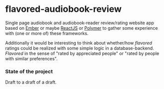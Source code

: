 # flavored-audiobook-review
Single page audiobook and audiobook-reader review/rating website app based on [Ember](http://emberjs.com/) or maybe [ReactJS](http://facebook.github.io/react/index.html) or [Polymer](https://www.polymer-project.org) to gather some experience with (one or more of) these frameworks.

Additionally it would be interesting to think about whether/how *flavored* ratings could be realized with some simple logic in a database-backend. *Flavored* in the sense of "rated by appreciated people" or "rated by people with similar preferences".

### State of the project

Draft to a draft of a draft.
